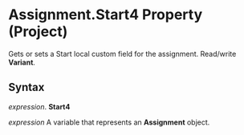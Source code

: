 
# Assignment.Start4 Property (Project)

Gets or sets a Start local custom field for the assignment. Read/write  **Variant**.


## Syntax

 _expression_. **Start4**

 _expression_ A variable that represents an **Assignment** object.


